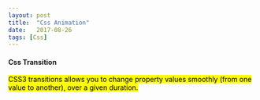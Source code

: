 ```yaml
---
layout: post
title:  "Css Animation"
date:   2017-08-26
tags: [Css]
---
```


#### Css Transition

<mark>CSS3 transitions allows you to change property values smoothly (from one value to another), over a given duration.</mark>

